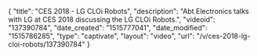 {
    "title": "CES 2018 - LG CLOi Robots",
    "description": "Abt Electronics talks with LG at CES 2018 discussing the LG CLOi Robots.",
    "videoid": "137390784",
    "date_created": "1515777041",
    "date_modified": "1515786285",
    "type": "captivate",
    "layout": "video",
    "url": "\/v\/ces-2018-lg-cloi-robots\/137390784"
}
